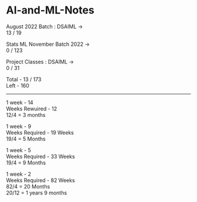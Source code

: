 # AI-and-ML-Notes

August 2022 Batch : DSAIML ->   \
13 / 19

Stats ML November Batch 2022 ->  \
0 / 123 

Project Classes : DSAIML ->  \
0 / 31


Total -  13 / 173 \
Left - 160

---

1 week - 14 \
Weeks Rewuired - 12 \
12/4 = 3 months

1 week - 9  \
Weeks Required - 19 Weeks \
19/4 = 5 Months 

1 week - 5 \
Weeks Required - 33 Weeks \
19/4 = 9 Months 

1 week - 2 \
Weeks Required - 82 Weeks \
82/4 = 20 Months \
20/12 = 1 years 9 months 


